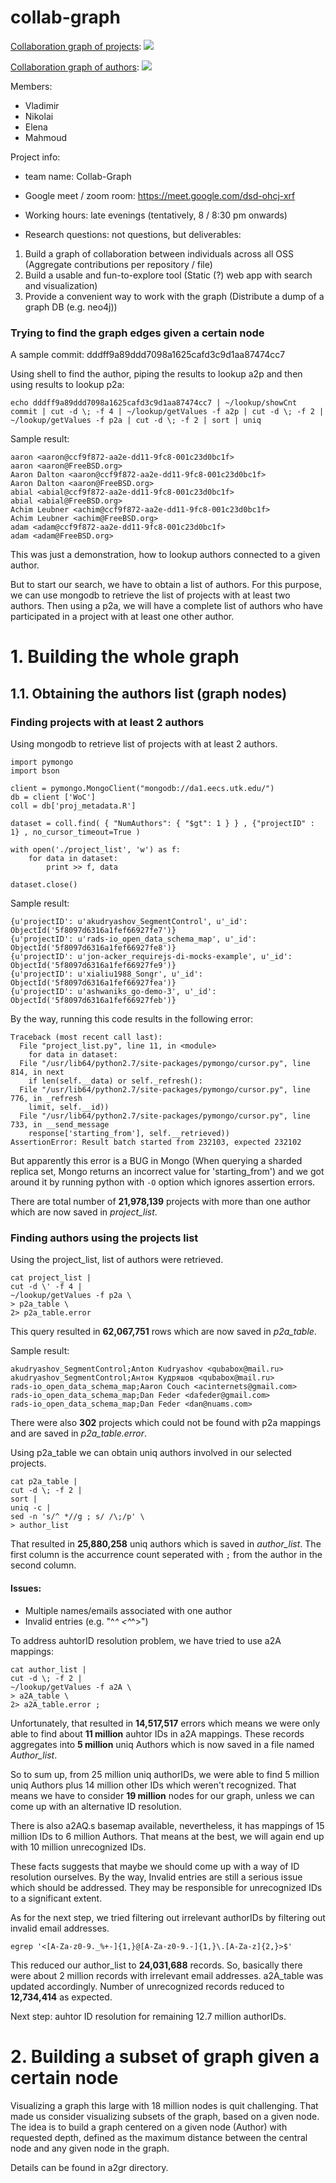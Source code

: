 # collab-graph

[Collaboration graph of projects](https://woc-hack.github.io/collab-graph/projects/):
![](/readme_img/projects.png)

[Collaboration graph of authors](https://woc-hack.github.io/collab-graph/authors/):
![](/readme_img/authors.png)


Members:
- Vladimir
- Nikolai
- Elena
- Mahmoud

Project info:

- team name: Collab-Graph
- Google meet / zoom room: https://meet.google.com/dsd-ohcj-xrf
- Working hours: late evenings (tentatively, 8 / 8:30 pm onwards) 

- Research questions: not questions, but deliverables:
1. Build a graph of collaboration between individuals across all OSS (Aggregate contributions per repository / file)
2. Build a usable and fun-to-explore tool (Static (?) web app with search and visualization) 
3. Provide a convenient way to work with the graph (Distribute a dump of a graph DB (e.g. neo4j))

### Trying to find the graph edges given a certain node

A sample commit: dddff9a89ddd7098a1625cafd3c9d1aa87474cc7

Using shell to find the author, piping the results to lookup a2p and then using results to lookup p2a:  

`echo dddff9a89ddd7098a1625cafd3c9d1aa87474cc7 | ~/lookup/showCnt commit | cut -d \; -f 4 | ~/lookup/getValues -f a2p | cut -d \; -f 2 | ~/lookup/getValues -f p2a | cut -d \; -f 2 | sort | uniq`

Sample result:

    aaron <aaron@ccf9f872-aa2e-dd11-9fc8-001c23d0bc1f>
    aaron <aaron@FreeBSD.org>
    Aaron Dalton <aaron@ccf9f872-aa2e-dd11-9fc8-001c23d0bc1f>
    Aaron Dalton <aaron@FreeBSD.org>
    abial <abial@ccf9f872-aa2e-dd11-9fc8-001c23d0bc1f>
    abial <abial@FreeBSD.org>
    Achim Leubner <achim@ccf9f872-aa2e-dd11-9fc8-001c23d0bc1f>
    Achim Leubner <achim@FreeBSD.org>
    adam <adam@ccf9f872-aa2e-dd11-9fc8-001c23d0bc1f>
    adam <adam@FreeBSD.org>

This was just a demonstration, how to lookup authors connected to a given author.

But to start our search, we have to obtain a list of authors. For this purpose, we can use mongodb to retrieve the list of projects with at least two authors. Then using a p2a, we will have a complete list of authors who have participated in a project with at least one other author.

# 1. Building the whole graph

## 1.1. Obtaining the authors list (graph nodes)

### Finding projects with at least 2 authors

Using mongodb to retrieve list of projects with at least 2 authors.

    import pymongo
    import bson

    client = pymongo.MongoClient("mongodb://da1.eecs.utk.edu/")
    db = client ['WoC']
    coll = db['proj_metadata.R']

    dataset = coll.find( { "NumAuthors": { "$gt": 1 } } , {"projectID" : 1} , no_cursor_timeout=True )

    with open('./project_list', 'w') as f:
        for data in dataset:
            print >> f, data

    dataset.close()
     
Sample result:

    {u'projectID': u'akudryashov_SegmentControl', u'_id': ObjectId('5f8097d6316a1fef66927fe7')}
    {u'projectID': u'rads-io_open_data_schema_map', u'_id': ObjectId('5f8097d6316a1fef66927fe8')}
    {u'projectID': u'jon-acker_requirejs-di-mocks-example', u'_id': ObjectId('5f8097d6316a1fef66927fe9')}
    {u'projectID': u'xialiu1988_Songr', u'_id': ObjectId('5f8097d6316a1fef66927fea')}
    {u'projectID': u'ashwaniks_go-demo-3', u'_id': ObjectId('5f8097d6316a1fef66927feb')}

By the way, running this code results in the following error:  

    Traceback (most recent call last):
      File "project_list.py", line 11, in <module>
        for data in dataset:
      File "/usr/lib64/python2.7/site-packages/pymongo/cursor.py", line 814, in next
        if len(self.__data) or self._refresh():
      File "/usr/lib64/python2.7/site-packages/pymongo/cursor.py", line 776, in _refresh
        limit, self.__id))
      File "/usr/lib64/python2.7/site-packages/pymongo/cursor.py", line 733, in __send_message
        response['starting_from'], self.__retrieved))
    AssertionError: Result batch started from 232103, expected 232102

But apparently this error is a BUG in Mongo (When querying a sharded replica set, Mongo returns an incorrect value for 'starting_from') and we got around it by running python with `-O` option which ignores assertion errors. 

There are total number of **21,978,139** projects with more than one author which are now saved in *project_list*.

### Finding authors using the projects list

Using the project_list, list of authors were retrieved.

    cat project_list |
    cut -d \' -f 4 |
    ~/lookup/getValues -f p2a \
    > p2a_table \
    2> p2a_table.error

This query resulted in **62,067,751** rows which are now saved in *p2a_table*.

Sample result:

    akudryashov_SegmentControl;Anton Kudryashov <qubabox@mail.ru>
    akudryashov_SegmentControl;Антон Кудряшов <qubabox@mail.ru>
    rads-io_open_data_schema_map;Aaron Couch <acinternets@gmail.com>
    rads-io_open_data_schema_map;Dan Feder <dafeder@gmail.com>
    rads-io_open_data_schema_map;Dan Feder <dan@nuams.com>

There were also **302** projects which could not be found with p2a mappings and are saved in *p2a_table.error*.

Using p2a_table we can obtain uniq authors involved in our selected projects.

    cat p2a_table | 
    cut -d \; -f 2 | 
    sort | 
    uniq -c |
    sed -n 's/^ *//g ; s/ /\;/p' \
    > author_list

That resulted in **25,880,258** uniq authors which is saved in *author_list*. The first column is the accurrence count seperated with `;` from the author in the second column.

#### Issues:

- Multiple names/emails associated with one author
- Invalid entries (e.g. "^_^ <^_^>")

To address auhtorID resolution problem, we have tried to use a2A mappings:

    cat author_list |
    cut -d \; -f 2 |
    ~/lookup/getValues -f a2A \
    > a2A_table \
    2> a2A_table.error ;

Unfortunately, that resulted in **14,517,517** errors which means we were only able to find about **11 million** auhtor IDs in a2A mappings. These records aggregates into **5 million** uniq Authors which is now saved in a file named *Author_list*.

So to sum up, from 25 million uniq authorIDs, we were able to find 5 million uniq Authors plus 14 million other IDs which weren't recognized. That means we have to consider **19 million** nodes for our graph, unless we can come up with an alternative ID resolution.

There is also a2AQ.s basemap available, nevertheless, it has mappings of 15 million IDs to 6 million Authors. That means at the best, we will again end up with 10 million unrecognized IDs.

These facts suggests that maybe we should come up with a way of ID resolution ourselves. By the way, Invalid entries are still a serious issue which should be addressed. They may be responsible for unrecognized IDs to a significant extent.

As for the next step, we tried filtering out irrelevant authorIDs by filtering out invalid email addresses.

    egrep '<[A-Za-z0-9._%+-]{1,}@[A-Za-z0-9.-]{1,}\.[A-Za-z]{2,}>$'

This reduced our author_list to **24,031,688** records. So, basically there were about 2 million records with irrelevant email addresses. a2A_table was updated accordingly. Number of unrecognized records reduced to **12,734,414** as expected.

Next step: auhtor ID resolution for remaining 12.7 million authorIDs.

# 2. Building a subset of graph given a certain node

Visualizing a graph this large with 18 million nodes is quit challenging. That made us consider visualizing subsets of the graph, based on a given node. The idea is to build a graph centered on a given node (Author) with requested depth, defined as the maximum distance between the central node and any given node in the graph.

Details can be found in a2gr directory.
